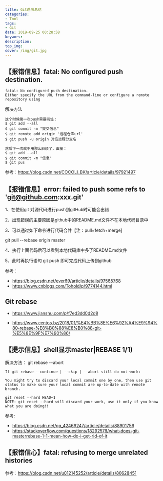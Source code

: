 ```yaml
---
title: Git遇坑总结
categories:
- Tool
tags:
- Git
date: 2019-09-25 00:28:58
keywors:
description:
top_img:
cover: /img/git.jpg
---
```


## 【报错信息】fatal: No configured push destination.
```
fatal: No configured push destination.
Either specify the URL from the command-line or configure a remote repository using
```

解决方法
```
这个时候第一次push需要网址：
$ git add --all
$ git commit -m "提交信息"
$ git remote add origin '远程仓库url'
$ git push -u origin 对应远程分支名
 
然后下一次就不用那么麻烦了，直接：
$ git add --all
$ git commit -m "信息"
$ git pus
```

参考：https://blog.csdn.net/COCOLI_BK/article/details/97921497

## 【报错信息】error: failed to push some refs to 'git@github.com:xxx.git'

1、在使用git 对源代码进行push到gitHub时可能会出错

2、出现错误的主要原因是github中的README.md文件不在本地代码目录中

3、可以通过如下命令进行代码合并【注：pull=fetch+merge]

git pull --rebase origin master

4、执行上面代码后可以看到本地代码库中多了README.md文件

5、此时再执行语句 git push 即可完成代码上传到github

参考：
- https://blog.csdn.net/ever69/article/details/97565768
- https://www.cnblogs.com/Tohold/p/9774144.html

## Git rebase
- https://www.jianshu.com/p/f7ed3dd0d2d8

- https://www.centos.bz/2018/01/%E4%BB%8E%E6%92%A4%E9%94%80-rebase-%E8%B0%88%E8%B0%88-git-%E5%8E%9F%E7%90%86/

## 【提示信息】shell显示master|REBASE 1/1)  
解决方法： git rebase --abort

```
If git rebase --continue | --skip | --abort still do not work:

You might try to discard your local commit one by one, then use git status to make sure your local commit are up-to-date with remote branch.

git reset --hard HEAD~1 
NOTE: git reset --hard will discard your work, use it only if you know what you are doing!!
```
参考:
- https://blog.csdn.net/qq_42469247/article/details/88901756
- https://stackoverflow.com/questions/18292578/what-does-git-masterrebase-1-1-mean-how-do-i-get-rid-of-it

## 【报错信心】fatal: refusing to merge unrelated histories
参考：https://blog.csdn.net/u012145252/article/details/80628451
